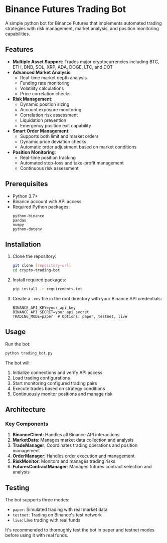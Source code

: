 # Binance Futures Trading Bot

A simple python bot for Binance Futures that implements automated trading strategies with risk management, market analysis, and position monitoring capabilities.

## Features

- **Multiple Asset Support**: Trades major cryptocurrencies including BTC, ETH, BNB, SOL, XRP, ADA, DOGE, LTC, and DOT
- **Advanced Market Analysis**:
  - Real-time market depth analysis
  - Funding rate monitoring
  - Volatility calculations
  - Price correlation checks
- **Risk Management**:
  - Dynamic position sizing
  - Account exposure monitoring
  - Correlation risk assessment
  - Liquidation prevention
  - Emergency position exit capability
- **Smart Order Management**:
  - Supports both limit and market orders
  - Dynamic price deviation checks
  - Automatic order adjustment based on market conditions
- **Position Monitoring**:
  - Real-time position tracking
  - Automated stop-loss and take-profit management
  - Continuous risk assessment

## Prerequisites

- Python 3.7+
- Binance account with API access
- Required Python packages:
  ```
  python-binance
  pandas
  numpy
  python-dotenv
  ```

## Installation

1. Clone the repository:
   ```bash
   git clone [repository-url]
   cd crypto-trading-bot
   ```

2. Install required packages:
   ```bash
   pip install -r requirements.txt
   ```

3. Create a `.env` file in the root directory with your Binance API credentials:
   ```
   BINANCE_API_KEY=your_api_key
   BINANCE_API_SECRET=your_api_secret
   TRADING_MODE=paper  # Options: paper, testnet, live
   ```


## Usage

Run the bot:
```bash
python trading_bot.py
```

The bot will:
1. Initialize connections and verify API access
2. Load trading configurations
3. Start monitoring configured trading pairs
4. Execute trades based on strategy conditions
5. Continuously monitor positions and manage risk

## Architecture

### Key Components

1. **BinanceClient**: Handles all Binance API interactions
2. **MarketData**: Manages market data collection and analysis
3. **TradeManager**: Coordinates trading operations and position management
4. **OrderManager**: Handles order execution and management
5. **RiskMonitor**: Monitors and manages trading risks
6. **FuturesContractManager**: Manages futures contract selection and analysis


## Testing

The bot supports three modes:
- `paper`: Simulated trading with real market data
- `testnet`: Trading on Binance's test network
- `live`: Live trading with real funds

It's recommended to thoroughly test the bot in paper and testnet modes before using it with real funds.
